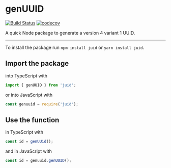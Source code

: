 # genUUID

[![Build Status](https://travis-ci.com/jmcdo29/JUID.svg?branch=master)](https://travis-ci.com/jmcdo29/JUID)
[![codecov](https://codecov.io/gh/jmcdo29/JUID/branch/master/graph/badge.svg)](https://codecov.io/gh/jmcdo29/JUID)

A quick Node package to generate a version 4 variant 1 UUID.

---

To install the package run `npm install juid` or `yarn install juid`.

## Import the package

into TypeScript with

```TypeScript
import { genUUID } from 'juid';
```

or into JavaScript with

```JavaScript
const genuuid = require('juid');
```

## Use the function

in TypeScript with

```TypeScript
const id = genUUid();
```

and in JavaScript with

```JavaScript
const id = genuuid.genUUID();
```